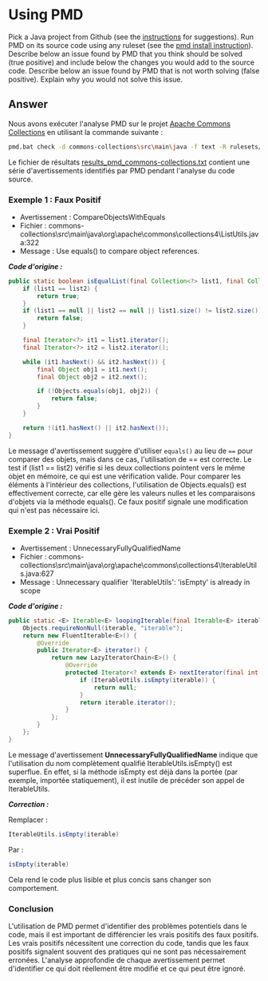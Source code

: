 # Using PMD

Pick a Java project from Github (see the [instructions](../sujet.md) for suggestions). Run PMD on its source code using any ruleset (see the [pmd install instruction](./pmd-help.md)). Describe below an issue found by PMD that you think should be solved (true positive) and include below the changes you would add to the source code. Describe below an issue found by PMD that is not worth solving (false positive). Explain why you would not solve this issue.

## Answer

Nous avons exécuter l'analyse PMD sur le projet [Apache Commons Collections](https://github.com/apache/commons-collections) en utilisant la commande suivante :

```bash
pmd.bat check -d commons-collections\src\main\java -f text -R rulesets/java/quickstart.xml -r results_pmd_commons-collections.txt
```
Le fichier de résultats [results_pmd_commons-collections.txt](../code/Exercise2/results_pmd_commons-collections.md) contient une série d'avertissements identifiés par PMD pendant l'analyse du code source. 

### Exemple 1 : Faux Positif
- Avertissement : CompareObjectsWithEquals
- Fichier : commons-collections\src\main\java\org\apache\commons\collections4\ListUtils.java:322
- Message : Use equals() to compare object references.

***Code d'origine :***

```java
public static boolean isEqualList(final Collection<?> list1, final Collection<?> list2) {
    if (list1 == list2) {
        return true;
    }
    if (list1 == null || list2 == null || list1.size() != list2.size()) {
        return false;
    }

    final Iterator<?> it1 = list1.iterator();
    final Iterator<?> it2 = list2.iterator();

    while (it1.hasNext() && it2.hasNext()) {
        final Object obj1 = it1.next();
        final Object obj2 = it2.next();

        if (!Objects.equals(obj1, obj2)) {
            return false;
        }
    }

    return !(it1.hasNext() || it2.hasNext());
}
```

Le message d'avertissement suggère d'utiliser `equals()` au lieu de `==` pour comparer des objets, mais dans ce cas, l'utilisation de == est correcte. Le test if (list1 == list2) vérifie si les deux collections pointent vers le même objet en mémoire, ce qui est une vérification valide. Pour comparer les éléments à l'intérieur des collections, l'utilisation de Objects.equals() est effectivement correcte, car elle gère les valeurs nulles et les comparaisons d'objets via la méthode equals(). Ce faux positif signale une modification qui n'est pas nécessaire ici.

### Exemple 2 : Vrai Positif

- Avertissement : UnnecessaryFullyQualifiedName
- Fichier : commons-collections\src\main\java\org\apache\commons\collections4\IterableUtils.java:627
- Message : Unnecessary qualifier 'IterableUtils': 'isEmpty' is already in scope

***Code d'origine :***

```java
public static <E> Iterable<E> loopingIterable(final Iterable<E> iterable) {
    Objects.requireNonNull(iterable, "iterable");
    return new FluentIterable<E>() {
        @Override
        public Iterator<E> iterator() {
            return new LazyIteratorChain<E>() {
                @Override
                protected Iterator<? extends E> nextIterator(final int count) {
                    if (IterableUtils.isEmpty(iterable)) {
                        return null;
                    }
                    return iterable.iterator();
                }
            };
        }
    };
}
```

Le message d'avertissement **UnnecessaryFullyQualifiedName** indique que l'utilisation du nom complètement qualifié IterableUtils.isEmpty() est superflue. En effet, si la méthode isEmpty est déjà dans la portée (par exemple, importée statiquement), il est inutile de précéder son appel de IterableUtils.

***Correction :***

Remplacer :

```java
IterableUtils.isEmpty(iterable)
```
Par :
```java
isEmpty(iterable)
```
Cela rend le code plus lisible et plus concis sans changer son comportement.

### Conclusion
L'utilisation de PMD permet d'identifier des problèmes potentiels dans le code, mais il est important de différencier les vrais positifs des faux positifs. Les vrais positifs nécessitent une correction du code, tandis que les faux positifs signalent souvent des pratiques qui ne sont pas nécessairement erronées. L'analyse approfondie de chaque avertissement permet d'identifier ce qui doit réellement être modifié et ce qui peut être ignoré.

